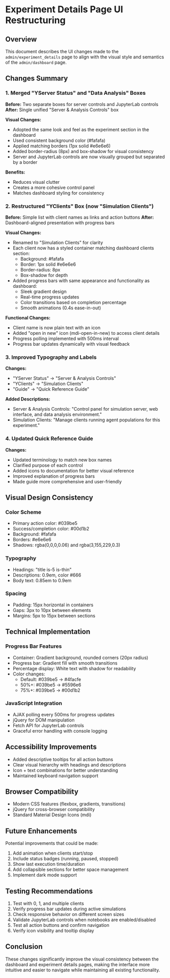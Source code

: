# Experiment Details Page UI Restructuring

## Overview
This document describes the UI changes made to the `admin/experiment_details` page to align with the visual style and semantics of the `admin/dashboard` page.

## Changes Summary

### 1. Merged "YServer Status" and "Data Analysis" Boxes
**Before:** Two separate boxes for server controls and JupyterLab controls
**After:** Single unified "Server & Analysis Controls" box

**Visual Changes:**
- Adopted the same look and feel as the experiment section in the dashboard
- Used consistent background color (#fafafa)
- Applied matching borders (1px solid #e6e6e6)
- Added border-radius (8px) and box-shadow for visual consistency
- Server and JupyterLab controls are now visually grouped but separated by a border

**Benefits:**
- Reduces visual clutter
- Creates a more cohesive control panel
- Matches dashboard styling for consistency

### 2. Restructured "YClients" Box (now "Simulation Clients")
**Before:** Simple list with client names as links and action buttons
**After:** Dashboard-aligned presentation with progress bars

**Visual Changes:**
- Renamed to "Simulation Clients" for clarity
- Each client now has a styled container matching dashboard clients section:
  - Background: #fafafa
  - Border: 1px solid #e6e6e6
  - Border-radius: 8px
  - Box-shadow for depth
- Added progress bars with same appearance and functionality as dashboard:
  - Sleek gradient design
  - Real-time progress updates
  - Color transitions based on completion percentage
  - Smooth animations (0.4s ease-in-out)

**Functional Changes:**
- Client name is now plain text with an icon
- Added "open in new" icon (mdi-open-in-new) to access client details
- Progress polling implemented with 500ms interval
- Progress bar updates dynamically with visual feedback

### 3. Improved Typography and Labels
**Changes:**
- "YServer Status" → "Server & Analysis Controls"
- "YClients" → "Simulation Clients"
- "Guide" → "Quick Reference Guide"

**Added Descriptions:**
- Server & Analysis Controls: "Control panel for simulation server, web interface, and data analysis environment."
- Simulation Clients: "Manage clients running agent populations for this experiment."

### 4. Updated Quick Reference Guide
**Changes:**
- Updated terminology to match new box names
- Clarified purpose of each control
- Added icons to documentation for better visual reference
- Improved explanation of progress bars
- Made guide more comprehensive and user-friendly

## Visual Design Consistency

### Color Scheme
- Primary action color: #039be5
- Success/completion color: #00d1b2
- Background: #fafafa
- Borders: #e6e6e6
- Shadows: rgba(0,0,0,0.06) and rgba(3,155,229,0.3)

### Typography
- Headings: "title is-5 is-thin"
- Descriptions: 0.9em, color #666
- Body text: 0.85em to 0.9em

### Spacing
- Padding: 15px horizontal in containers
- Gaps: 3px to 10px between elements
- Margins: 5px to 15px between sections

## Technical Implementation

### Progress Bar Features
- Container: Gradient background, rounded corners (20px radius)
- Progress bar: Gradient fill with smooth transitions
- Percentage display: White text with shadow for readability
- Color changes:
  - Default: #039be5 → #4facfe
  - 50%+: #039be5 → #5596e6
  - 75%+: #039be5 → #00d1b2

### JavaScript Integration
- AJAX polling every 500ms for progress updates
- jQuery for DOM manipulation
- Fetch API for JupyterLab controls
- Graceful error handling with console logging

## Accessibility Improvements
- Added descriptive tooltips for all action buttons
- Clear visual hierarchy with headings and descriptions
- Icon + text combinations for better understanding
- Maintained keyboard navigation support

## Browser Compatibility
- Modern CSS features (flexbox, gradients, transitions)
- jQuery for cross-browser compatibility
- Standard Material Design Icons (mdi)

## Future Enhancements
Potential improvements that could be made:
1. Add animation when clients start/stop
2. Include status badges (running, paused, stopped)
3. Show last execution time/duration
4. Add collapsible sections for better space management
5. Implement dark mode support

## Testing Recommendations
1. Test with 0, 1, and multiple clients
2. Verify progress bar updates during active simulations
3. Check responsive behavior on different screen sizes
4. Validate JupyterLab controls when notebooks are enabled/disabled
5. Test all action buttons and confirm navigation
6. Verify icon visibility and tooltip display

## Conclusion
These changes significantly improve the visual consistency between the dashboard and experiment details pages, making the interface more intuitive and easier to navigate while maintaining all existing functionality.
